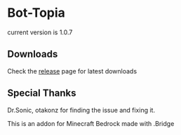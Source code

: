 # Bot-Topia

current version is 1.0.7

## Downloads

Check the [release](https://github.com/drewcifer/bot-topia/releases/latest) page for latest downloads

## Special Thanks

Dr.Sonic, otakonz
for finding the issue and fixing it.

This is an addon for Minecraft Bedrock made with .Bridge
